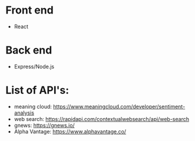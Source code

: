 # Front end
- React

# Back end
- Express/Node.js

# List of API's:

- meaning cloud: https://www.meaningcloud.com/developer/sentiment-analysis
- web search: https://rapidapi.com/contextualwebsearch/api/web-search
- gnews: https://gnews.io/
- Alpha Vantage: https://www.alphavantage.co/
